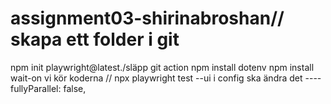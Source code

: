 # assignment03-shirinabroshan// skapa ett folder i git 
npm init playwright@latest./släpp git action 
 npm install dotenv
 npm install wait-on
 vi kör koderna // npx playwright test --ui
   i config ska ändra det ----fullyParallel: false,

